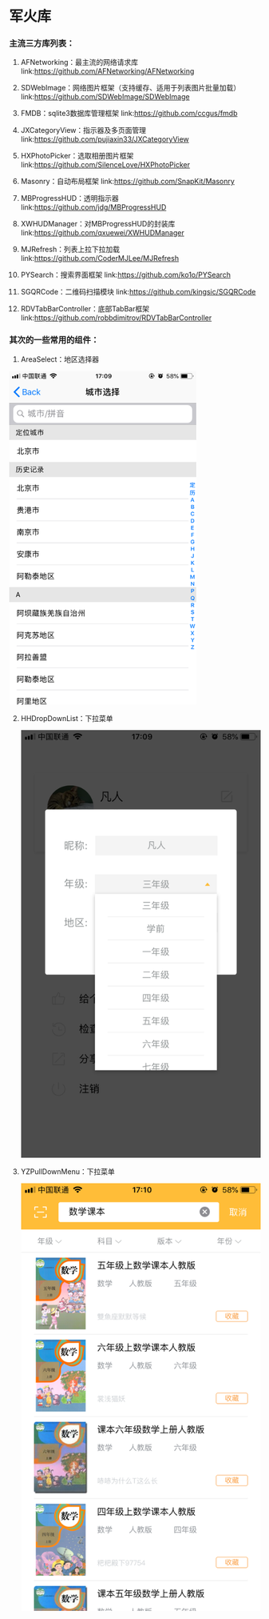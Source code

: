 
# 军火库

### 主流三方库列表：

1. AFNetworking：最主流的网络请求库 link:https://github.com/AFNetworking/AFNetworking

2. SDWebImage：网络图片框架（支持缓存、适用于列表图片批量加载）link:https://github.com/SDWebImage/SDWebImage

3. FMDB：sqlite3数据库管理框架 link:https://github.com/ccgus/fmdb

4. JXCategoryView：指示器及多页面管理 link:https://github.com/pujiaxin33/JXCategoryView
5. HXPhotoPicker：选取相册图片框架 link:https://github.com/SilenceLove/HXPhotoPicker
6. Masonry：自动布局框架 link:https://github.com/SnapKit/Masonry
7. MBProgressHUD：透明指示器 link:https://github.com/jdg/MBProgressHUD
8. XWHUDManager：对MBProgressHUD的封装库 link:https://github.com/qxuewei/XWHUDManager
9. MJRefresh：列表上拉下拉加载 link:https://github.com/CoderMJLee/MJRefresh
10. PYSearch：搜索界面框架 link:https://github.com/ko1o/PYSearch
11. SGQRCode：二维码扫描模块 link:https://github.com/kingsic/SGQRCode
12. RDVTabBarController：底部TabBar框架 link:https://github.com/robbdimitrov/RDVTabBarController



### 其次的一些常用的组件：

1. AreaSelect：地区选择器

<img src="https://github.com/HCorleone/Arsenal/blob/master/pic/AreaSelect.PNG" alt="Sample"  width="375" height="667">

2. HHDropDownList：下拉菜单

   ![](https://github.com/HCorleone/Arsenal/blob/master/pic/HHDropDownList.PNG)

3. YZPullDownMenu：下拉菜单

   ![](https://github.com/HCorleone/Arsenal/blob/master/pic/YZPullDownMenu.PNG)



